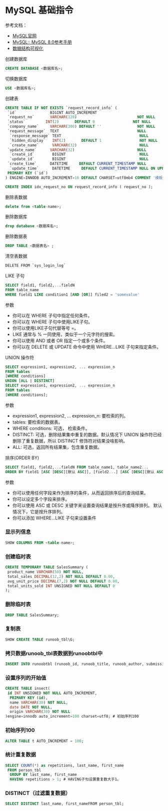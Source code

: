 # MySQL 基础指令

参考文档：

- [MySQL官网](https://www.mysql.com/)
- [MySQL:: MySQL 8.0参考手册](https://dev.mysql.com/doc/refman/8.0/en/)
- [数据结构可视化](https://www.cs.usfca.edu/~galles/visualization/about.html)

创建数据库

```sql
CREATE DATABASE <数据库名>;
```

切换数据库

```sql
USE <数据库名>;
```

创建表

```sql
CREATE TABLE IF NOT EXISTS `request_record_info` (
 `id`               BIGINT AUTO_INCREMENT                                                    COMMENT '主键id',
 `request_no`       VARCHAR(128)                           NOT NULL                          COMMENT '请求记录编号',
 `status`         INT(2)       DEFAULT 0                 NOT NULL                          COMMENT '请求状态：0-请求中，1-请求成功，2-请求失败',
 `company_name`     VARCHAR(300) DEFAULT ''                NOT NULL                          COMMENT '企业名称',
 `request_message`  TEXT                                   NULL                              COMMENT '请求参数',
  `response_message` TEXT                                   NULL                              COMMENT '返回参数',
  `hidden_display`   INT(2)       DEFAULT 1                 NOT NULL                          COMMENT '隐藏显示：0-隐藏，1-显示',
  `create_name`      VARCHAR(32)                            NULL                              COMMENT '创建人名字',
 `update_name`      VARCHAR(32)                            NULL                              COMMENT '更新人名字',
  `create_id`        BIGINT                                 NULL                              COMMENT '创建人ID',
  `update_id`        BIGINT                                 NULL                              COMMENT '更新人ID',
 `create_time`      DATETIME     DEFAULT CURRENT_TIMESTAMP NULL                              COMMENT '创建时间',
  `update_time`      DATETIME     DEFAULT CURRENT_TIMESTAMP NULL ON UPDATE CURRENT_TIMESTAMP  COMMENT '更新时间',
 PRIMARY KEY (`id`)
) ENGINE=INNODB AUTO_INCREMENT=16 DEFAULT CHARSET=utf8mb4 COMMENT '摸板表';

CREATE INDEX idx_request_no ON request_record_info ( request_no );
```

删除表数据

```sql
delete from <table-name>;
```

删除数据库

```sql
drop database <数据库名>;
```

删除数据表

```sql
DROP TABLE <数据表名> ;
```

清空表数据

```sh
DELETE FROM `sys_login_log`
```

LIKE 子句

```sql
SELECT field1, field2,...fieldN 
FROM table_name
WHERE field1 LIKE condition1 [AND [OR]] filed2 = 'somevalue'
```

参数

- 你可以在 WHERE 子句中指定任何条件。
- 你可以在 WHERE 子句中使用LIKE子句。
- 你可以使用LIKE子句代替等号 =。
- LIKE 通常与 % 一同使用，类似于一个元字符的搜索。
- 你可以使用 AND 或者 OR 指定一个或多个条件。
- 你可以在 DELETE 或 UPDATE 命令中使用 WHERE...LIKE 子句来指定条件。

UNION 操作符

```sql
SELECT expression1, expression2, ... expression_n
FROM tables
[WHERE conditions]
UNION [ALL | DISTINCT]
SELECT expression1, expression2, ... expression_n
FROM tables
[WHERE conditions];
```

参数

- expression1, expression2, ... expression_n: 要检索的列。
- tables: 要检索的数据表。
- WHERE conditions: 可选， 检索条件。
- DISTINCT: 可选，删除结果集中重复的数据。默认情况下 UNION 操作符已经删除了重复数据，所以 DISTINCT 修饰符对结果没啥影响。
- ALL: 可选，返回所有结果集，包含重复数据。

排序(ORDER BY)

```sql
SELECT field1, field2,...fieldN FROM table_name1, table_name2...
ORDER BY field1 [ASC [DESC][默认 ASC]], [field2...] [ASC [DESC][默认 ASC]]
```

参数

- 你可以使用任何字段来作为排序的条件，从而返回排序后的查询结果。
- 你可以设定多个字段来排序。
- 你可以使用 ASC 或 DESC 关键字来设置查询结果是按升序或降序排列。 默认情况下，它是按升序排列。
- 你可以添加 WHERE...LIKE 子句来设置条件

### 显示列信息

```sql
SHOW COLUMNS FROM <table-name>;
```

### 创建临时表

```sql
CREATE TEMPORARY TABLE SalesSummary (
 product_name VARCHAR(50) NOT NULL, 
 total_sales DECIMAL(12,2) NOT NULL DEFAULT 0.00,
 avg_unit_price DECIMAL(7,2) NOT NULL DEFAULT 0.00, 
 total_units_sold INT UNSIGNED NOT NULL DEFAULT 0
);
```

### 删除临时表

```sql
DROP TABLE SalesSummary;
```

### 复制表

```sql
SHOW CREATE TABLE runoob_tbl\G;
```

### 拷贝数据runoob_tbl表数据到runoobtbl中

```sql
INSERT INTO runoobtbl (runoob_id, runoob_title, runoob_author, submission_date) SELECT runoob_id, runoob_title, runoob_author, submission_date FROM runoob_tbl;
```

### 设置序列的开始值

```sql
CREATE TABLE insect(
 id INT UNSIGNED NOT NULL AUTO_INCREMENT,
  PRIMARY KEY (id),
  name VARCHAR(30) NOT NULL, 
  date DATE NOT NULL,
  origin VARCHAR(30) NOT NULL
)engine=innodb auto_increment=100 charset=utf8; # 初始序列100
```

### 初始序列100

```sql
ALTER TABLE t AUTO_INCREMENT = 100;
```

### 统计重复数据

```sql
SELECT COUNT(*) as repetitions, last_name, first_name
 FROM person_tbl
  GROUP BY last_name, first_name
  HAVING repetitions > 1; # HAVING子句设置重复数大于1。
```

### DISTINCT（过滤重复数据）

```sql
SELECT DISTINCT last_name, first_nameFROM person_tbl;
```
